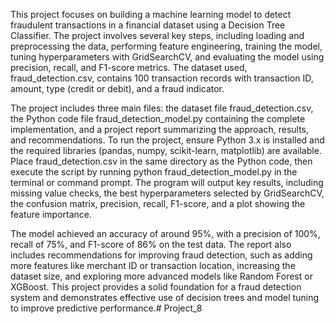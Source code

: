 This project focuses on building a machine learning model to detect fraudulent transactions in a financial dataset using a Decision Tree Classifier. The project involves several key steps, including loading and preprocessing the data, performing feature engineering, training the model, tuning hyperparameters with GridSearchCV, and evaluating the model using precision, recall, and F1-score metrics. The dataset used, fraud_detection.csv, contains 100 transaction records with transaction ID, amount, type (credit or debit), and a fraud indicator.

The project includes three main files: the dataset file fraud_detection.csv, the Python code file fraud_detection_model.py containing the complete implementation, and a project report summarizing the approach, results, and recommendations. To run the project, ensure Python 3.x is installed and the required libraries (pandas, numpy, scikit-learn, matplotlib) are available. Place fraud_detection.csv in the same directory as the Python code, then execute the script by running python fraud_detection_model.py in the terminal or command prompt. The program will output key results, including missing value checks, the best hyperparameters selected by GridSearchCV, the confusion matrix, precision, recall, F1-score, and a plot showing the feature importance.

The model achieved an accuracy of around 95%, with a precision of 100%, recall of 75%, and F1-score of 86% on the test data. The report also includes recommendations for improving fraud detection, such as adding more features like merchant ID or transaction location, increasing the dataset size, and exploring more advanced models like Random Forest or XGBoost. This project provides a solid foundation for a fraud detection system and demonstrates effective use of decision trees and model tuning to improve predictive performance.# Project_8
